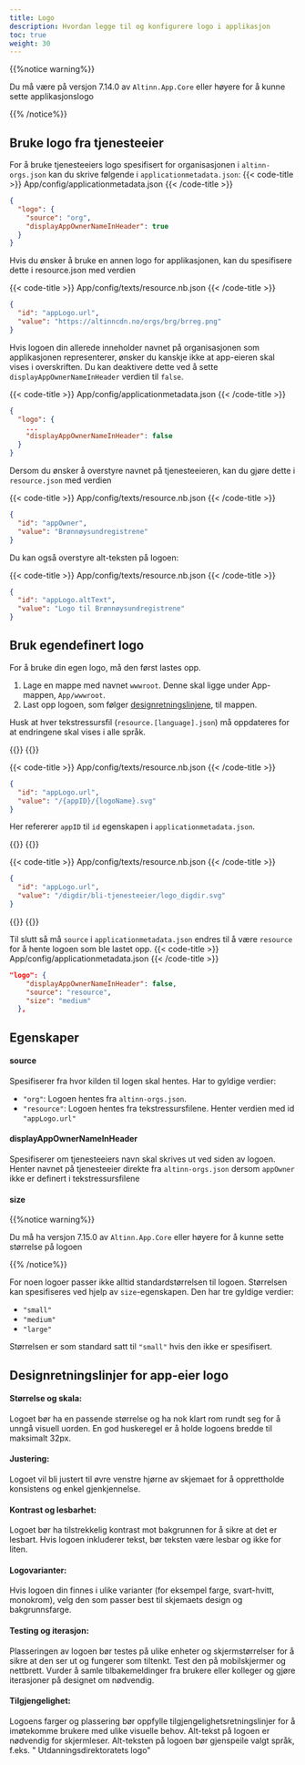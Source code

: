 ```yaml
---
title: Logo
description: Hvordan legge til og konfigurere logo i applikasjon
toc: true
weight: 30
---
```


{{%notice warning%}}

Du må være på versjon 7.14.0 av `Altinn.App.Core` eller høyere for å kunne sette applikasjonslogo

{{% /notice%}}


## Bruke logo fra tjenesteeier
For å bruke tjenesteeiers logo spesifisert for organisasjonen i `altinn-orgs.json` kan du skrive følgende i `applicationmetadata.json`:
{{< code-title >}}
App/config/applicationmetadata.json
{{< /code-title >}}
```json
{
  "logo": {
    "source": "org",
    "displayAppOwnerNameInHeader": true
  }
}
```


Hvis du ønsker å bruke en annen logo for applikasjonen, kan du spesifisere dette i resource.json med verdien

{{< code-title >}}
App/config/texts/resource.nb.json
{{< /code-title >}}
```json 
{
  "id": "appLogo.url",
  "value": "https://altinncdn.no/orgs/brg/brreg.png"
}
```

Hvis logoen din allerede inneholder navnet på organisasjonen som applikasjonen representerer, ønsker du kanskje ikke at
app-eieren skal vises i overskriften. Du kan deaktivere dette ved å sette `displayAppOwnerNameInHeader` verdien til `false`.

{{< code-title >}}
App/config/applicationmetadata.json
{{< /code-title >}}
```json
{
  "logo": {
    ...
    "displayAppOwnerNameInHeader": false
  }
}
```

Dersom du ønsker å overstyre navnet på tjenesteeieren, kan du gjøre dette i `resource.json` med verdien

{{< code-title >}}
App/config/texts/resource.nb.json
{{< /code-title >}}
```json
{
  "id": "appOwner",
  "value": "Brønnøysundregistrene"
}
```

Du kan også overstyre alt-teksten på logoen:

{{< code-title >}}
App/config/texts/resource.nb.json
{{< /code-title >}}
```json
{
  "id": "appLogo.altText",
  "value": "Logo til Brønnøysundregistrene"
}

```

## Bruk egendefinert logo

For å bruke din egen logo, må den først lastes opp.

1. Lage en mappe med navnet `wwwroot`. Denne skal ligge under App-mappen, `App/wwwroot`.
2. Last opp logoen, som følger [designretningslinjene](#designretningslinjer-for-app-eier-logo), til mappen.

Husk at hver tekstressursfil (`resource.[language].json`) må oppdateres for at endringene skal vises i alle språk.

{{<content-version-selector classes="border-box">}}
{{<content-version-container version-label="Endring">}}

{{< code-title >}}
App/config/texts/resource.nb.json
{{< /code-title >}}

```json
{
  "id": "appLogo.url",
  "value": "/{appID}/{logoName}.svg"
}
```
Her refererer `appID` til `id` egenskapen i `applicationmetadata.json`.

{{</content-version-container>}}
{{<content-version-container version-label="Eksempel">}}

{{< code-title >}}
App/config/texts/resource.nb.json
{{< /code-title >}}

```json
{
  "id": "appLogo.url",
  "value": "/digdir/bli-tjenesteeier/logo_digdir.svg"
}
```
{{</content-version-container>}}
{{</content-version-selector>}}

Til slutt så må `source` i `applicationmetadata.json` endres til å være `resource` for å hente logoen som ble lastet opp.
{{< code-title >}}
App/config/applicationmetadata.json
{{< /code-title >}}

```json {hl_lines=[3]}
"logo": {
    "displayAppOwnerNameInHeader": false,
    "source": "resource",
    "size": "medium"
  },
```

## Egenskaper

#### source

Spesifiserer fra hvor kilden til logen skal hentes. Har to gyldige verdier:
- `"org"`: Logoen hentes fra `altinn-orgs.json`.
- `"resource"`: Logoen hentes fra tekstressursfilene. Henter verdien med id `"appLogo.url"`

#### displayAppOwnerNameInHeader

Spesifiserer om tjenesteeiers navn skal skrives ut ved siden av logoen. Henter navnet på tjenesteeier
direkte fra `altinn-orgs.json` dersom `appOwner` ikke er definert i tekstressursfilene


#### size 

{{%notice warning%}}

Du må ha versjon 7.15.0 av `Altinn.App.Core` eller høyere for å kunne sette størrelse på logoen

{{% /notice%}}


For noen logoer passer ikke alltid standardstørrelsen til logoen. Størrelsen kan spesifiseres ved hjelp av `size`-egenskapen.
Den har tre gyldige verdier:

- `"small"`
- `"medium"`
- `"large"`

Størrelsen er som standard satt til `"small"` hvis den ikke er spesifisert.

## Designretningslinjer for app-eier logo

#### Størrelse og skala:

Logoet bør ha en passende størrelse og ha nok klart rom rundt seg for å unngå visuell uorden. En god huskeregel er å
holde logoens bredde til maksimalt 32px.

#### Justering:

Logoet vil bli justert til øvre venstre hjørne av skjemaet for å opprettholde konsistens og enkel gjenkjennelse.

#### Kontrast og lesbarhet:

Logoet bør ha tilstrekkelig kontrast mot bakgrunnen for å sikre at det er lesbart. Hvis logoen inkluderer tekst, bør
teksten være lesbar og ikke for liten.

#### Logovarianter:

Hvis logoen din finnes i ulike varianter (for eksempel farge, svart-hvitt, monokrom), velg den som passer best til
skjemaets design og bakgrunnsfarge.

#### Testing og iterasjon:

Plasseringen av logoen bør testes på ulike enheter og skjermstørrelser for å sikre at den ser ut og fungerer som
tiltenkt. Test den på mobilskjermer og nettbrett. Vurder å samle tilbakemeldinger fra brukere eller kolleger og gjøre
iterasjoner på designet om nødvendig.

#### Tilgjengelighet:

Logoens farger og plassering bør oppfylle tilgjengelighetsretningslinjer for å imøtekomme brukere med ulike visuelle
behov. Alt-tekst på logoen er nødvendig for skjermleser. Alt-teksten på logoen bør gjenspeile valgt språk, f.eks. "
Utdanningsdirektoratets logo"
